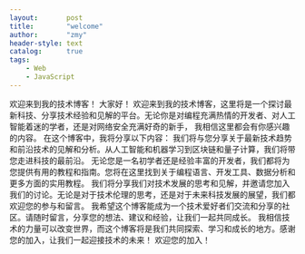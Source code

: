```yaml
---
layout:       post
title:        "welcome"
author:       "zmy"
header-style: text
catalog:      true
tags:
    - Web
    - JavaScript
---
```

欢迎来到我的技术博客！
大家好！
欢迎来到我的技术博客，这里将是一个探讨最新科技、分享技术经验和见解的平台。无论你是对编程充满热情的开发者、对人工智能着迷的学者，还是对网络安全充满好奇的新手，
我相信这里都会有你感兴趣的内容。
在这个博客中，我将分享以下内容：
我们将与您分享关于最新技术趋势和前沿技术的见解和分析。从人工智能和机器学习到区块链和量子计算，我们将带您走进科技的最前沿。
无论您是一名初学者还是经验丰富的开发者，我们都将为您提供有用的教程和指南。您将在这里找到关于编程语言、开发工具、数据分析和更多方面的实用教程。
我们将分享我们对技术发展的思考和见解，并邀请您加入我们的讨论。无论是对于技术伦理的思考，还是对于未来科技发展的展望，我们都欢迎您的参与和留言。
我希望这个博客能成为一个技术爱好者们交流和分享的社区。请随时留言，分享您的想法、建议和经验，让我们一起共同成长。
我相信技术的力量可以改变世界，而这个博客将是我们共同探索、学习和成长的地方。感谢您的加入，让我们一起迎接技术的未来！
欢迎您的加入！
